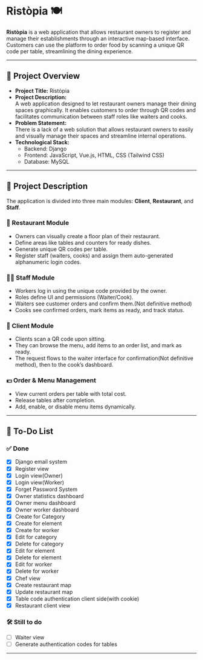 # Ristòpia 🍽️

**Ristòpia** is a web application that allows restaurant owners to register and manage their establishments through an interactive map-based interface. Customers can use the platform to order food by scanning a unique QR code per table, streamlining the dining experience.

---

## 📌 Project Overview

- **Project Title:** Ristòpia
- **Project Description:**  
  A web application designed to let restaurant owners manage their dining spaces graphically. It enables customers to order through QR codes and facilitates communication between staff roles like waiters and cooks.
- **Problem Statement:**  
  There is a lack of a web solution that allows restaurant owners to easily and visually manage their spaces and streamline internal operations.
- **Technological Stack:**
  - Backend: Django
  - Frontend: JavaScript, Vue.js, HTML, CSS (Tailwind CSS)
  - Database: MySQL

---

## 📐 Project Description

The application is divided into three main modules: **Client**, **Restaurant**, and **Staff**.

### 🍴 Restaurant Module

- Owners can visually create a floor plan of their restaurant.
- Define areas like tables and counters for ready dishes.
- Generate unique QR codes per table.
- Register staff (waiters, cooks) and assign them auto-generated alphanumeric login codes.

### 👩‍🍳 Staff Module

- Workers log in using the unique code provided by the owner.
- Roles define UI and permissions (Waiter/Cook).
- Waiters see customer orders and confirm them.(Not definitive method)
- Cooks see confirmed orders, mark items as ready, and track status.

### 📱 Client Module

- Clients scan a QR code upon sitting.
- They can browse the menu, add items to an order list, and mark as ready.
- The request flows to the waiter interface for confirmation(Not definitive method), then to the cook’s dashboard.

### 💵 Order & Menu Management

- View current orders per table with total cost.
- Release tables after completion.
- Add, enable, or disable menu items dynamically.

---

## 🚧 To-Do List

### ✅ Done

- [x] Django email system
- [x] Register view
- [x] Login view(Owner)
- [x] Login view(Worker)
- [x] Forget Password System
- [x] Owner statistics dashboard
- [x] Owner menu dashboard
- [x] Owner worker dashboard
- [x] Create for Category
- [x] Create for element
- [x] Create for worker
- [x] Edit for category
- [x] Delete for category
- [x] Edit for element
- [x] Delete for element
- [x] Edit for worker
- [x] Delete for worker
- [x] Chef view
- [x] Create restaurant map
- [x] Update restaurant map
- [x] Table code authentication client side(with cookie)
- [x] Restaurant client view

### 🛠️ Still to do

- [ ] Waiter view
- [ ] Generate authentication codes for tables

---